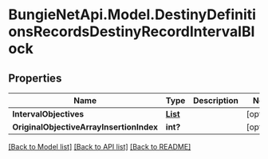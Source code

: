 # BungieNetApi.Model.DestinyDefinitionsRecordsDestinyRecordIntervalBlock
## Properties

Name | Type | Description | Notes
------------ | ------------- | ------------- | -------------
**IntervalObjectives** | [**List<DestinyDefinitionsRecordsDestinyRecordIntervalObjective>**](DestinyDefinitionsRecordsDestinyRecordIntervalObjective.md) |  | [optional] 
**OriginalObjectiveArrayInsertionIndex** | **int?** |  | [optional] 

[[Back to Model list]](../README.md#documentation-for-models) [[Back to API list]](../README.md#documentation-for-api-endpoints) [[Back to README]](../README.md)

